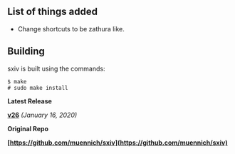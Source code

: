 List of things added
--------

* Change shortcuts to be zathura like.



Building
--------

sxiv is built using the commands:

    $ make
    # sudo make install

**Latest Release**

**[v26](https://github.com/muennich/sxiv/archive/v26.tar.gz)**
*(January 16, 2020)*

**Original Repo**

**[https://github.com/muennich/sxiv](https://github.com/muennich/sxiv)**
